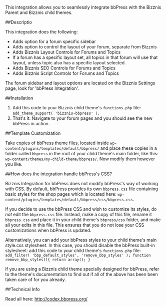 This integration allows you to seamlessly integrate bbPress with the Bizznis Parent and Bizznis child themes.

##Descriptio

This integration does the following:

* Adds option for a forum specific sidebar
* Adds option to control the layout of your forum, separate from Bizznis
* Adds Bizznis Layout Controls for Forums and Topics
* If a forum has a specific layout set, all topics in that forum will use that layout, unless topic also has a specific layout selected.
* Adds Bizznis SEO Controls for Forums and Topics
* Adds Bizznis Script Controls for Forums and Topics

The forum sidebar and layout options are located on the Bizznis Settings page, look for 'bbPress Integration'.

##Installation

1. Add this code to your Bizznis child theme's `functions.php` file: `add_theme_support( 'bizznis-bbpress' );`
2. That's it. Navigate to your forum pages and you should see the new bbPress in action.

##Template Customization

Take copies of bbPress theme files, located inside `wp-content/plugins/templates/default/bbpress/` 
and place these copies in a folder called `bbpress` in the root of your child theme's main folder, 
like this: `wp-content/themes/my-child-theme/bbpress/`. Now modify them however you like.

##How does the integration handle bbPress's CSS?

Bizznis Integration for bbPress does not modify bbPress's way of working with CSS. By default,
bbPress provides its own `bbpress.css` file containing basic styles for the shop pages which is located here:
`wp-content/plugins/templates/default/bbpress/css/bbpress.css`.

If you decide to use the bbPress CSS and wish to customize its styles, do *not* edit the `bbpress.css` file.
Instead, make a copy of this file, rename it `bbpress.css` and place it in your child theme's `bbpress/css` folder,
and make all your edits in this file. This ensures that you do not lose your CSS customizations when bbPress is updated.

Alternatively, you can add your bbPress styles to your child theme's main style.css stylesheet. In this case,
you should disable the bbPress built-in stylesheet: add this code to your child theme's `functions.php` file:
`add_filter( 'bbp_default_styles', 'remove_bbp_styles' );
function remove_bbp_styles(){
    return array();
}`

If you are using a Bizznis child theme specially designed for bbPress, refer to the theme's documentation to find out
if all of the above has been been taken care of for you already.

##Technical Info

Read all here: http://codex.bbpress.org/
